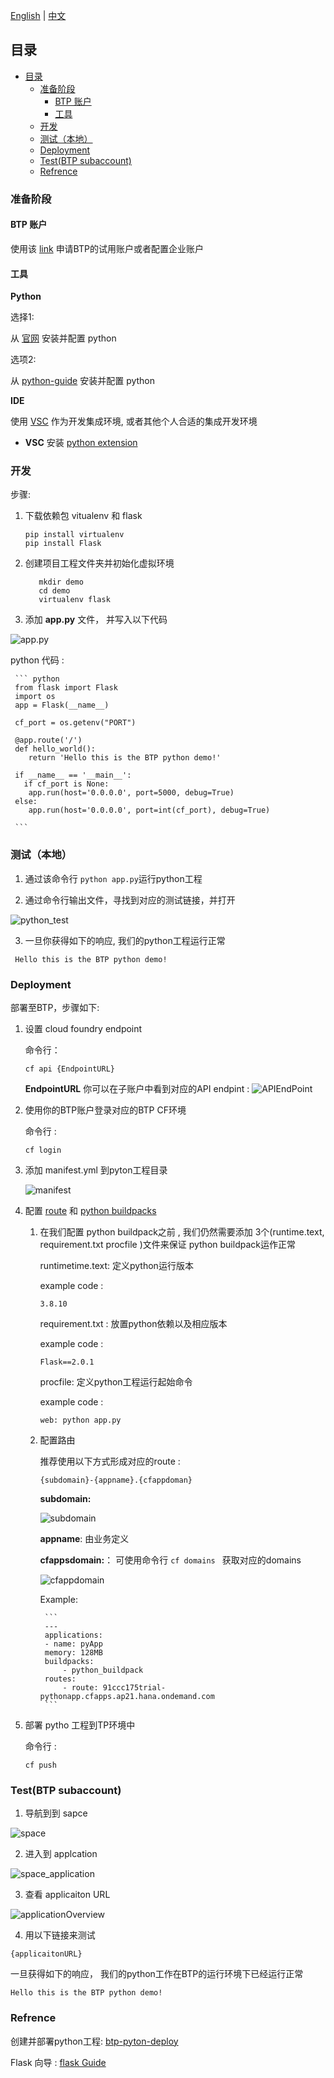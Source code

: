 [English](/btp_pythondemo/README.md) | [中文](/btp_pythondemo/README_ZH.md)

## 目录
- [目录](#目录)
  - [准备阶段](#准备阶段)
    - [BTP 账户](#btp-账户)
    - [工具](#工具)
  - [开发](#开发)
  - [测试（本地）](#测试本地)
  - [Deployment](#deployment)
  - [Test(BTP subaccount)](#testbtp-subaccount)
  - [Refrence](#refrence)

### 准备阶段 

#### BTP 账户

使用该 [link](https://help.sap.com/viewer/65de2977205c403bbc107264b8eccf4b/Cloud/en-US/e50ab7b423f04a8db301d7678946626e.html) 申请BTP的试用账户或者配置企业账户

#### 工具

   **Python** 

   选择1: 
   
   从 [官网](https://www.python.org/) 安装并配置 python

   选项2: 
   
   从 [python-guide](https://docs.python-guide.org/) 安装并配置 python

   **IDE** 
    
   使用 [VSC](https://code.visualstudio.com/) 作为开发集成环境, 或者其他个人合适的集成开发环境 
   

 * **VSC**
    安装 [python extension](https://marketplace.visualstudio.com/items?itemName=ms-python.python)

### 开发

步骤:

1. 下载依赖包 vitualenv 和  flask 
   
   ```
   pip install virtualenv
   pip install Flask
   ```

2. 创建项目工程文件夹并初始化虚拟环境
   
   ```
      mkdir demo
      cd demo
      virtualenv flask
   ``` 

3.  添加 **app.py** 文件， 并写入以下代码
   

   ![app.py](/btp_pythondemo/img/app.py.png)

   
   python 代码 :
   
     ``` python
     from flask import Flask
     import os
     app = Flask(__name__)

     cf_port = os.getenv("PORT")

     @app.route('/')
     def hello_world():
        return 'Hello this is the BTP python demo!'

     if __name__ == '__main__':
       if cf_port is None:
        app.run(host='0.0.0.0', port=5000, debug=True)
     else:
        app.run(host='0.0.0.0', port=int(cf_port), debug=True)

     ```

### 测试（本地）

1. 通过该命令行 ```python app.py```运行python工程
   
2. 通过命令行输出文件，寻找到对应的测试链接，并打开

 ![python_test](/btp_pythondemo/img/python_test.png)

3. 一旦你获得如下的响应, 我们的python工程运行正常
    
  ```
   Hello this is the BTP python demo!
  ```

### Deployment

部署至BTP，步骤如下:
1. 设置 cloud foundry endpoint
   
   命令行：

      ```cf api {EndpointURL} ```

   **EndpointURL** 你可以在子账户中看到对应的API endpint :
   ![APIEndPoint](/btp_pythondemo/img/APIEndPoint.png)

2. 使用你的BTP账户登录对应的BTP CF环境
   
   命令行 :

      ```cf login ```

3. 添加 manifest.yml 到pyton工程目录
   
   ![manifest](/btp_pythondemo/img/manifest.png)  

   
4.  配置 [route](https://help.sap.com/viewer/65de2977205c403bbc107264b8eccf4b/Cloud/en-US/53daaafe8f8345fc9b8497b86d17c9d9.html?q=routes) 和 [python buildpacks](https://help.sap.com/viewer/65de2977205c403bbc107264b8eccf4b/Cloud/en-US/acf8f49356d047fbb1a4d04dcec3fd36.html)
   
    1.  在我们配置 python buildpack之前 , 我们仍然需要添加 3个(runtime.text, requirement.txt procfile )文件来保证 python buildpack运作正常

        runtimetime.text:  定义python运行版本

        example code :

        ```
        3.8.10
        ```

        requirement.txt : 放置python依赖以及相应版本

        example code :

        ```
        Flask==2.0.1
        ```

        procfile: 定义python工程运行起始命令

        example code :
        ```
        web: python app.py
        ``` 
    2. 配置路由
   
        推荐使用以下方式形成对应的route :

        ```
        {subdomain}-{appname}.{cfappdoman}
        ```
        
        **subdomain:** 

        ![subdomain](/btp_pythondemo/img/subdomain.png)

        **appname**: 由业务定义

        **cfappsdomain:**：  可使用命令行 ```cf domains ``` 获取对应的domains

        ![cfappdomain](/btp_pythondemo/img/cfappdoman.png)

        Example:

            ```
            ---
            applications:
            - name: pyApp
            memory: 128MB
            buildpacks: 
                - python_buildpack
            routes: 
                - route: 91ccc175trial-pythonapp.cfapps.ap21.hana.ondemand.com 
            ```
   
5. 部署 pytho 工程到TP环境中
   
   命令行 :
   
    ```cf push ```

### Test(BTP subaccount)

1. 导航到到 sapce
   
 ![space](/btp_pythondemo/img/space.png)

2. 进入到 applcation 
   
 ![space_application](/btp_pythondemo/img/space_application.png)

3.  查看 applicaiton URL
   
 ![applicationOverview](/btp_pythondemo/img/applicaiton_overview.png)

4.  用以下链接来测试
   
   ```
   {applicaitonURL}
   ```

   一旦获得如下的响应， 我们的python工作在BTP的运行环境下已经运行正常
    
   ```
   Hello this is the BTP python demo!
   ```

### Refrence
创建并部署python工程: [btp-pyton-deploy](https://blogs.sap.com/2021/04/20/deployment-of-python-web-server-to-cloud-foundry-using-mta/)

Flask 向导 :  [flask Guide](https://flask.palletsprojects.com/en/2.0.x/)





